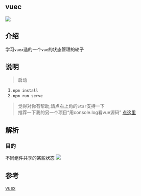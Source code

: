 ## vuec

![](https://img.shields.io/badge/vuec-1.0.0-blue.svg)


## 介绍

学习`vuex`造的一个`vue`的状态管理的轮子


## 说明
>启动
1. `npm install`
2. `npm run serve`
> 觉得对你有帮助,请点右上角的`Star`支持一下</br>
> 推荐一下我的另一个项目“用console.log看vue源码” [点这里](https://github.com/liuyangjike/vue-console)

## 解析

### 目的
不同组件共享的某些状态
<img src="http://ww1.sinaimg.cn/large/b44313e1ly1fzjsg3h9jbj20j10e4t9b.jpg"/>




## 参考
[vuex](https://github.com/vuejs/vuex)